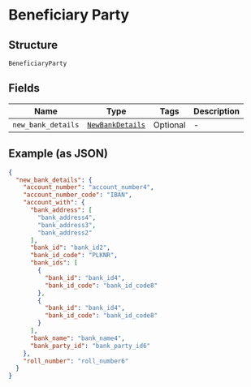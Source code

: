 
# Beneficiary Party

## Structure

`BeneficiaryParty`

## Fields

| Name | Type | Tags | Description |
|  --- | --- | --- | --- |
| `new_bank_details` | [`NewBankDetails`](../../doc/models/new-bank-details.md) | Optional | - |

## Example (as JSON)

```json
{
  "new_bank_details": {
    "account_number": "account_number4",
    "account_number_code": "IBAN",
    "account_with": {
      "bank_address": [
        "bank_address4",
        "bank_address3",
        "bank_address2"
      ],
      "bank_id": "bank_id2",
      "bank_id_code": "PLKNR",
      "bank_ids": [
        {
          "bank_id": "bank_id4",
          "bank_id_code": "bank_id_code8"
        },
        {
          "bank_id": "bank_id4",
          "bank_id_code": "bank_id_code8"
        }
      ],
      "bank_name": "bank_name4",
      "bank_party_id": "bank_party_id6"
    },
    "roll_number": "roll_number6"
  }
}
```

